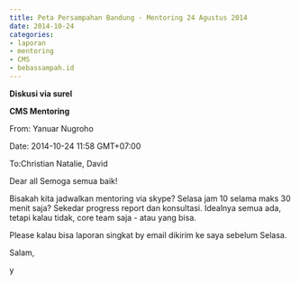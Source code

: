 ```yaml
---
title: Peta Persampahan Bandung - Mentoring 24 Agustus 2014
date: 2014-10-24
categories:
- laporan
- mentoring
- CMS
- bebassampah.id
---
```


**Diskusi via surel**

**CMS Mentoring**

From: Yanuar Nugroho 

Date: 2014-10-24 11:58 GMT+07:00 

To:Christian Natalie, David

Dear all 
Semoga semua baik!

Bisakah kita jadwalkan mentoring via skype? Selasa jam 10 selama maks 30 menit saja? Sekedar progress report dan konsultasi. Idealnya semua ada, tetapi kalau tidak, core team saja - atau yang bisa.

Please kalau bisa laporan singkat by email dikirim ke saya sebelum Selasa.

Salam, 

y
